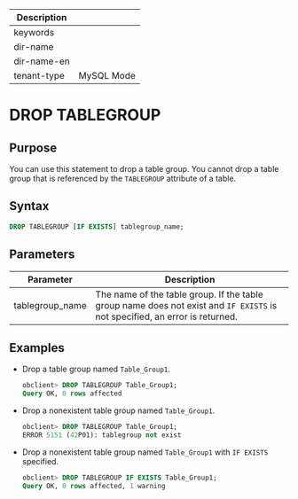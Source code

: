 | Description   |                 |
|---------------|-----------------|
| keywords      |                 |
| dir-name      |                 |
| dir-name-en   |                 |
| tenant-type   | MySQL Mode      |

# DROP TABLEGROUP

## Purpose

You can use this statement to drop a table group. You cannot drop a table group that is referenced by the `TABLEGROUP` attribute of a table.

## Syntax

```sql
DROP TABLEGROUP [IF EXISTS] tablegroup_name;
```

## Parameters

| **Parameter** | **Description** |
|-----------------|-----------------------------------------------|
| tablegroup_name | The name of the table group. If the table group name does not exist and `IF EXISTS` is not specified, an error is returned.  |

## Examples

* Drop a table group named `Table_Group1`.

   ```sql
   obclient> DROP TABLEGROUP Table_Group1;
   Query OK, 0 rows affected
   ```

* Drop a nonexistent table group named `Table_Group1`.

   ```sql
   obclient> DROP TABLEGROUP Table_Group1;
   ERROR 5151 (42P01): tablegroup not exist
   ```

* Drop a nonexistent table group named `Table_Group1` with `IF EXISTS` specified.

   ```sql
   obclient> DROP TABLEGROUP IF EXISTS Table_Group1;
   Query OK, 0 rows affected, 1 warning
   ```
